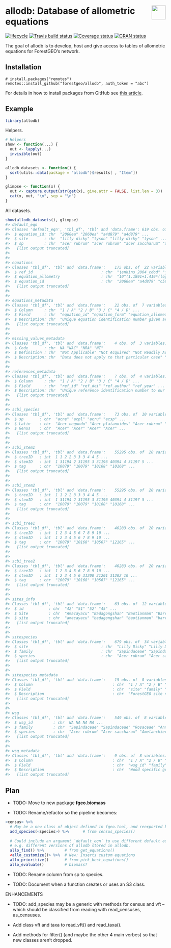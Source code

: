 
<!-- README.md is generated from README.Rmd. Please edit that file -->

# <img src="https://i.imgur.com/39pvr4n.png" align="right" height=44 /> allodb: Database of allometric equations

[![lifecycle](https://img.shields.io/badge/lifecycle-experimental-orange.svg)](https://www.tidyverse.org/lifecycle/#experimental)
[![Travis build
status](https://travis-ci.org/forestgeo/allodb.svg?branch=master)](https://travis-ci.org/forestgeo/allodb)
[![Coverage
status](https://coveralls.io/repos/github/forestgeo/allodb/badge.svg)](https://coveralls.io/r/forestgeo/allodb?branch=master)
[![CRAN
status](https://www.r-pkg.org/badges/version/allodb)](https://cran.r-project.org/package=allodb)

The goal of allodb is to develop, host and give access to tables of
allometric equations for ForestGEO’s network.

## Installation

    # install.packages("remotes")
    remotes::install_github("forestgeo/allodb", auth_token = "abc")

For details in how to install packages from GitHub see [this
article](https://fgeo.netlify.com/2018/02/05/2018-02-05-installing-packages-from-github/).

## Example

``` r
library(allodb)
```

Helpers.

``` r
# Helpers
show <- function(...) {
  out <- lapply(...)
  invisible(out)
}

allodb_datasets <- function() {
  sort(utils::data(package = "allodb")$results[ , "Item"])
}

glimpse <- function(x) {
  out <- capture.output(str(get(x), give.attr = FALSE, list.len = 3))
  cat(x, out, "\n", sep = "\n")
}
```

All datasets.

``` r
show(allodb_datasets(), glimpse)
#> default_eqn
#> Classes 'default_eqn', 'tbl_df', 'tbl' and 'data.frame': 619 obs. of  6 variables:
#>  $ equation_id: chr  "2060ea" "2060ea" "a4d879" "a4d879" ...
#>  $ site       : chr  "lilly dicky" "tyson" "lilly dicky" "tyson" ...
#>  $ sp         : chr  "acer rubrum" "acer rubrum" "acer saccharum" "acer saccharum" ...
#>   [list output truncated]
#> 
#> 
#> equations
#> Classes 'tbl_df', 'tbl' and 'data.frame':    175 obs. of  22 variables:
#>  $ ref_id                              : chr  "jenkins_2004_cdod" "jenkins_2004_cdod" "jenkins_2004_cdod" "jenkins_2004_cdod" ...
#>  $ equation_allometry                  : chr  "10^(1.1891+1.419*(log10(dbh^2)))" "10^(1.2315+1.6376*(log10(dbh^2)))" "exp(7.217+1.514*log(dbh))" "10^(2.5368+1.3197*(log10(dbh)))" ...
#>  $ equation_id                         : chr  "2060ea" "a4d879" "c59e03" "96c0af" ...
#>   [list output truncated]
#> 
#> 
#> equations_metadata
#> Classes 'tbl_df', 'tbl' and 'data.frame':    22 obs. of  7 variables:
#>  $ Column     : chr  "1 / A" "2 / B" "3 / C" "4 / D" ...
#>  $ Field      : chr  "equation_id" "equation_form" "equation_allometry" "dependent_variable_biomass_component" ...
#>  $ Description: chr  "Unique equation identification number given arbitrarely. Links to Site_Species table." "Algebraic form of the biomass equation as function of DBH" "Equation to calculate biomass (includes coeficients given in original publication)" "Tree component characterized by the equation" ...
#>   [list output truncated]
#> 
#> 
#> missing_values_metadata
#> Classes 'tbl_df', 'tbl' and 'data.frame':    4 obs. of  3 variables:
#>  $ Code       : chr  NA "NAC" "NRA" "NI"
#>  $ Definition : chr  "Not Applicable" "Not Acquired" "Not Readily Available" "No Information"
#>  $ Description: chr  "Data does not apply to that particular case" "Information may be available but has not been acquired." "Information was not readily available to the authors (e.g., no ready access to the publication, language barrier)." "No information available in original publication"
#> 
#> 
#> references_metadata
#> Classes 'tbl_df', 'tbl' and 'data.frame':    7 obs. of  4 variables:
#>  $ Column     : chr  "1 / A" "2 / B" "3 / C" "4 / D" ...
#>  $ Field      : chr  "ref_id" "ref_doi" "ref_author" "ref_year" ...
#>  $ Description: chr  "Unique reference identification number to our data source. Links to multiple tables." "Publication DOI (Digital object identifier)" "Last name of first author of a cited publication" "Year of publication" ...
#>   [list output truncated]
#> 
#> 
#> scbi_species
#> Classes 'tbl_df', 'tbl' and 'data.frame':    73 obs. of  10 variables:
#>  $ sp       : chr  "acne" "acpl" "acru" "acsp" ...
#>  $ Latin    : chr  "Acer negundo" "Acer platanoides" "Acer rubrum" "Acer sp" ...
#>  $ Genus    : chr  "Acer" "Acer" "Acer" "Acer" ...
#>   [list output truncated]
#> 
#> 
#> scbi_stem1
#> Classes 'tbl_df', 'tbl' and 'data.frame':    55295 obs. of  20 variables:
#>  $ treeID   : int  1 1 2 2 3 3 3 4 4 5 ...
#>  $ stemID   : int  1 31194 2 31195 3 31196 40394 4 31197 5 ...
#>  $ tag      : chr  "10079" "10079" "10168" "10168" ...
#>   [list output truncated]
#> 
#> 
#> scbi_stem2
#> Classes 'tbl_df', 'tbl' and 'data.frame':    55295 obs. of  20 variables:
#>  $ treeID   : int  1 1 2 2 3 3 3 4 4 5 ...
#>  $ stemID   : int  1 31194 2 31195 3 31196 40394 4 31197 5 ...
#>  $ tag      : chr  "10079" "10079" "10168" "10168" ...
#>   [list output truncated]
#> 
#> 
#> scbi_tree1
#> Classes 'tbl_df', 'tbl' and 'data.frame':    40283 obs. of  20 variables:
#>  $ treeID   : int  1 2 3 4 5 6 7 8 9 10 ...
#>  $ stemID   : int  1 2 3 4 5 6 7 8 9 10 ...
#>  $ tag      : chr  "10079" "10168" "10567" "12165" ...
#>   [list output truncated]
#> 
#> 
#> scbi_tree2
#> Classes 'tbl_df', 'tbl' and 'data.frame':    40283 obs. of  20 variables:
#>  $ treeID   : int  1 2 3 4 5 6 7 8 9 10 ...
#>  $ stemID   : int  1 2 3 4 5 6 31200 31201 31202 10 ...
#>  $ tag      : chr  "10079" "10168" "10567" "12165" ...
#>   [list output truncated]
#> 
#> 
#> sites_info
#> Classes 'tbl_df', 'tbl' and 'data.frame':    63 obs. of  12 variables:
#>  $ id           : chr  "42" "51" "52" "45" ...
#>  $ Site         : chr  "Amacayacu" "Badagongshan" "Baotianman" "Barro Colorado Island" ...
#>  $ site         : chr  "amacayacu" "badagongshan" "baotianman" "barro colorado island" ...
#>   [list output truncated]
#> 
#> 
#> sitespecies
#> Classes 'tbl_df', 'tbl' and 'data.frame':    679 obs. of  34 variables:
#>  $ site                                : chr  "Lilly Dicky" "Lilly Dicky" "Lilly Dicky" "Lilly Dicky" ...
#>  $ family                              : chr  "Sapindaceae" "Sapindaceae" "Rosaceae" "Rosaceae" ...
#>  $ species                             : chr  "Acer rubrum" "Acer saccharum" "Amelanchier arborea" "Amelanchier arborea" ...
#>   [list output truncated]
#> 
#> 
#> sitespecies_metadata
#> Classes 'tbl_df', 'tbl' and 'data.frame':    15 obs. of  8 variables:
#>  $ Column                                   : chr  "1 / A" "2 / B" "3 / C" "4 / D" ...
#>  $ Field                                    : chr  "site" "family" "species" "species_code" ...
#>  $ Description                              : chr  "ForestGEO site name (corresponds to name in ForestGEO sites master table)" "Plant family name as Taxonomic Name Resolution Services, an online free tool for correcting and standardizing plant names." "Plant scientific name as Taxonomic Name Resolution Services, an online free tool for correcting and standardizing plant names." "Species code used at the ForestGEO site, variable per site, even if representing same species ." ...
#>   [list output truncated]
#> 
#> 
#> wsg
#> Classes 'tbl_df', 'tbl' and 'data.frame':    549 obs. of  8 variables:
#>  $ wsg_id         : chr  NA NA NA NA ...
#>  $ family         : chr  "Sapindaceae" "Sapindaceae" "Rosaceae" "Annonaceae" ...
#>  $ species        : chr  "Acer rubrum" "Acer saccharum" "Amelanchier arborea" "Asimina triloba" ...
#>   [list output truncated]
#> 
#> 
#> wsg_metadata
#> Classes 'tbl_df', 'tbl' and 'data.frame':    9 obs. of  8 variables:
#>  $ Column                                   : chr  "1 / A" "2 / B" "3 / C" "4 / D" ...
#>  $ Field                                    : chr  "wsg_id" "family" "genus" "species" ...
#>  $ Description                              : chr  "Wood specific gravity unique identification number" "Plant family name as Taxonomic Name Resolution Services an online free tool for correcting and standardizing plant names." "Plant genus name as Taxonomic Name Resolution Services an online free tool for correcting and standardizing plant names." "Plant species name as Taxonomic Name Resolution Services an online free tool for correcting and standardizing plant names." ...
#>   [list output truncated]
```

## Plan

  - TODO: Move to new package **fgeo.biomass**

  - TODO: Rename/refactor so the pipeline becomes:

<!-- end list -->

``` r
<census> %>% 
  # May be a new class of object defined in fgeo.tool, and reexported by allo
  add_species(<species>) %>%      # from census_species()
  
  # Could include an argument `default_eqn` to use different default equations,
  # e.g. different versions of allodb stored in allodb.
  allo_find() %>%         # from get_equations()
  <allo_customize()> %>%  # New: Inserts custom equations
  allo_prioritize()       # from pick_best_equations()
  allo_evaluate()         # biomass?
```

  - TODO: Rename column from sp to species.

  - TODO: Document when a function creates or uses an S3 class.

ENHANCEMENTS

  - TODO: add\_species may be a generic with methods for census and vft
    – which should be classified from reading with read\_censuses,
    as\_censuses.

  - Add class vft and taxa to read\_vft() and read\_taxa().

  - Add methods for filter() (and maybe the other 4 main verbes) so that
    new classes aren’t dropped.
